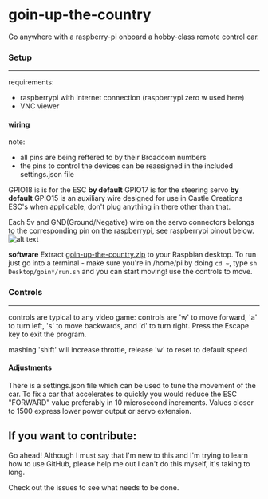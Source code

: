 # goin-up-the-country

Go anywhere with a raspberry-pi onboard a hobby-class remote control car.

### Setup
---
requirements:
- raspberrypi with internet connection (raspberrypi zero w used here)
- VNC viewer

#### wiring

note:

- all pins are being reffered to by their Broadcom numbers
- the pins to control the devices can be reassigned in the included settings.json file

GPIO18 is is for the ESC **by default**
GPIO17 is for the steering servo **by default**
GPIO15 is an auxiliary wire designed for use in Castle Creations ESC's when applicable, don't plug anything in there other than that.

Each 5v and GND(Ground/Negative) wire on the servo connectors belongs to the corresponding pin on the raspberrypi, see raspberrypi pinout below.
![alt text](https://pinout.xyz/resources/raspberry-pi-pinout.png "raspberrypi pinout")

**software**
Extract [goin-up-the-country.zip](https://github.com/1971chevycamaro/goin-up-the-country/archive/master.zip) to your Raspbian desktop. To run just go into a terminal - make sure you're in /home/pi by doing `cd ~`, type `sh Desktop/goin*/run.sh` and you can start moving! use the controls to move.

### Controls
---
controls are typical to any video game:
controls are 'w' to move forward, 'a' to turn left, 's' to move backwards, and 'd' to turn right. Press the Escape key to exit the program.

mashing 'shift' will increase throttle, release 'w' to reset to default speed

#### Adjustments

There is a settings.json file which can be used to tune the movement of the car. To fix a car that accelerates to quickly you would reduce the ESC "FORWARD" value preferably in 10 microsecond increments. Values closer to 1500 express lower power output or servo extension.

## If you want to contribute:
Go ahead! Although I must say that I'm new to this and I'm trying to learn how to use GitHub, please help me out I can't do this myself, it's taking to long. 

Check out the issues to see what needs to be done.
